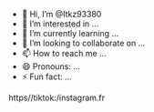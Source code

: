 - 👋 Hi, I’m @Itkz93380
- 👀 I’m interested in ...
- 🌱 I’m currently learning ...
- 💞️ I’m looking to collaborate on ...
- 📫 How to reach me ...
- 😄 Pronouns: ...
- ⚡ Fun fact: ...

<!---
Itkz93380/Itkz93380 is a ✨ special ✨ repository because its `README.md` (this file) appears on your GitHub profile.
You can click the Preview link to take a look at your changes.
--->https//tiktok:/instagram.fr
